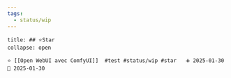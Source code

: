 ```yaml
---
tags:
  - status/wip
---
```


 ```ad-example
title: ## ⭐Star
collapse: open

⭐ [[Open WebUI avec ComfyUI]]  #test #status/wip #star   ➕ 2025-01-30 🛫 2025-01-30 



```

